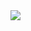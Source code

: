 <a href="https://portal.azure.com/#create/Microsoft.Template/uri/https%3A%2F%2Fraw.githubusercontent.com%2Fbakhtyarkf%2FBICC_ARM_Templates%2Fmaster%2FSQLServer2016%2Fsqlserver.json" target="_blank">
    <img src="http://azuredeploy.net/deploybutton.png"/>
    </a>

